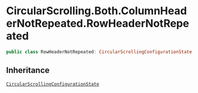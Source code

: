# CircularScrolling.Both.ColumnHeaderNotRepeated.RowHeaderNotRepeated

``` swift
public class RowHeaderNotRepeated: CircularScrollingConfigurationState 
```

## Inheritance

[`CircularScrollingConfigurationState`](/CircularScrollingConfigurationState)
